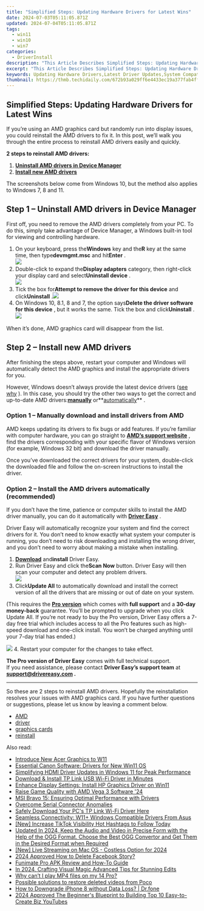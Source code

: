 ```yaml
---
title: "Simplified Steps: Updating Hardware Drivers for Latest Wins"
date: 2024-07-03T05:11:05.871Z
updated: 2024-07-04T05:11:05.871Z
tags:
  - win11
  - win10
  - win7
categories:
  - DriverInstall
description: "This Article Describes Simplified Steps: Updating Hardware Drivers for Latest Wins"
excerpt: "This Article Describes Simplified Steps: Updating Hardware Drivers for Latest Wins"
keywords: Updating Hardware Drivers,Latest Driver Updates,System Compatibility Checks,Hardware Drivers Guide,Device Driver Troubleshooting,Windows Hardware Update,Drivers for Gaming PCs
thumbnail: https://thmb.techidaily.com/672b93a029ff6e4433ec19a377fab4ffa2a67286a950d0a63433c57fd863da90.jpg
---
```


## Simplified Steps: Updating Hardware Drivers for Latest Wins

 If you’re using an AMD graphics card but randomly run into display issues, you could reinstall the AMD drivers to fix it. In this post, we’ll walk you through the entire process to reinstall AMD drivers easily and quickly.

**2 steps to reinstall AMD drivers:**

1. **[Uninstall AMD drivers in Device Manager](#step1)**
2. **[Install new AMD drivers](#step2)**

 The screenshots below come from Windows 10, but the method also applies to Windows 7, 8 and 11.

## Step 1 – Uninstall AMD drivers in Device Manager

 First off, you need to remove the AMD drivers completely from your PC. To do this, simply take advantage of Device Manager, a Windows built-in tool for viewing and controlling hardware.

1. On your keyboard, press the**Windows** key and the**R** key at the same time, then type**devmgmt.msc** and hit**Enter** .  
![](https://images.drivereasy.com/wp-content/uploads/2023/09/image-22.png)
2. Double-click to expand the**Display adapters** category, then right-click your display card and select**Uninstall device** .  
![](https://images.drivereasy.com/wp-content/uploads/2023/09/image-23.png)
3. Tick the box for**Attempt to remove the driver for this device** and click**Uninstall** .![](https://images.drivereasy.com/wp-content/uploads/2023/09/image-24.png)
4. On Windows 10, 8.1, 8 and 7, the option says**Delete the driver software for this device** , but it works the same. Tick the box and click**Uninstall** .  
![](https://www.drivereasy.com/wp-content/uploads/2020/10/1-4-6.jpg)

When it’s done, AMD graphics card will disappear from the list.

## Step 2 – Install new AMD drivers

 After finishing the steps above, restart your computer and Windows will automatically detect the AMD graphics and install the appropriate drivers for you.

 However, Windows doesn’t always provide the latest device drivers ([see why](https://tools.techidaily.com/drivereasy/download/) ). In this case, you should try the other two ways to get the correct and up-to-date AMD drivers:**[manually](#option1)** or**[automatically](#option2)** .

### Option 1 – Manually download and install drivers from AMD

 AMD keeps updating its drivers to fix bugs or add features. If you’re familiar with computer hardware, you can go straight to **[AMD’s support website](https://www.amd.com/en/support)**  , find the drivers corresponding with your specific flavor of Windows version (for example, Windows 32 bit) and download the driver manually.

 Once you’ve downloaded the correct drivers for your system, double-click the downloaded file and follow the on-screen instructions to install the driver.

### Option 2 – Install the AMD drivers automatically (recommended)

 If you don’t have the time, patience or computer skills to install the AMD driver manually, you can do it automatically with **[Driver Easy](https://tools.techidaily.com/drivereasy/download/)**  .

 Driver Easy will automatically recognize your system and find the correct drivers for it. You don’t need to know exactly what system your computer is running, you don’t need to risk downloading and installing the wrong driver, and you don’t need to worry about making a mistake when installing.

1. **[Download](https://tools.techidaily.com/drivereasy/download/)**  and**install** Driver Easy.
2. Run Driver Easy and click the**Scan Now** button. Driver Easy will then scan your computer and detect any problem drivers.  
![](https://www.drivereasy.com/wp-content/uploads/2020/10/6_0_scan-now.jpg)
3. Click**Update All** to automatically download and install the correct version of all the drivers that are missing or out of date on your system.  

 (This requires the **[Pro version](https://tools.techidaily.com/drivereasy/download/)**  which comes with **full support**  and a **30-day money-back**  guarantee. You’ll be prompted to upgrade when you click Update All. If you’re not ready to buy the Pro version, Driver Easy offers a 7-day free trial which includes access to all the Pro features such as high-speed download and one-click install. You won’t be charged anything until your 7-day trial has ended.)  

![](https://www.drivereasy.com/wp-content/uploads/2022/05/de-update-1.png)
4. Restart your computer for the changes to take effect.

**The Pro version of Driver Easy** comes with full technical support.  
 If you need assistance, please contact **Driver Easy’s support team** at **[support@drivereasy.com](mailto:support@drivereasy.com) .**

---

 So these are 2 steps to reinstall AMD drivers. Hopefully the reinstallation resolves your issues with AMD graphics card. If you have further questions or suggestions, please let us know by leaving a comment below.

* [AMD](https://tools.techidaily.com/drivereasy/download/)
* [driver](https://tools.techidaily.com/drivereasy/download/)
* [graphics cards](https://tools.techidaily.com/drivereasy/download/)
* [reinstall](https://store.drivereasy.com/order/cart.php?PRODS=4731822&QTY=1&AFFILIATE=108875)

<ins class="adsbygoogle"
     style="display:block"
     data-ad-format="autorelaxed"
     data-ad-client="ca-pub-7571918770474297"
     data-ad-slot="1223367746"></ins>



<ins class="adsbygoogle"
     style="display:block"
     data-ad-client="ca-pub-7571918770474297"
     data-ad-slot="8358498916"
     data-ad-format="auto"
     data-full-width-responsive="true"></ins>

<span class="atpl-alsoreadstyle">Also read:</span>
<div><ul>
<li><a href="https://driver-install.techidaily.com/introduce-new-acer-graphics-to-w11/"><u>Introduce New Acer Graphics to W11</u></a></li>
<li><a href="https://driver-install.techidaily.com/essential-canon-software-drivers-for-new-win11-os/"><u>Essential Canon Software: Drivers for New Win11 OS</u></a></li>
<li><a href="https://driver-install.techidaily.com/simplifying-hdmi-driver-updates-in-windows-11-for-peak-performance/"><u>Simplifying HDMI Driver Updates in Windows 11 for Peak Performance</u></a></li>
<li><a href="https://driver-install.techidaily.com/download-and-install-tp-link-usb-wi-fi-driver-in-minutes/"><u>Download & Install TP Link USB Wi-Fi Driver in Minutes</u></a></li>
<li><a href="https://driver-install.techidaily.com/enhance-display-settings-install-hp-graphics-driver-on-win11/"><u>Enhance Display Settings: Install HP Graphics Driver on Win11</u></a></li>
<li><a href="https://driver-install.techidaily.com/raise-game-quality-with-amd-vega-3-software-24/"><u>Raise Game Quality with AMD Vega 3 Software '24</u></a></li>
<li><a href="https://driver-install.techidaily.com/msi-bravo-15-ensuring-optimal-performance-with-drivers/"><u>MSI Bravo 15: Ensuring Optimal Performance with Drivers</u></a></li>
<li><a href="https://driver-install.techidaily.com/overcome-serial-connector-anomalies/"><u>Overcome Serial Connector Anomalies</u></a></li>
<li><a href="https://driver-install.techidaily.com/safely-download-your-pcs-tp-link-wi-fi-driver-here/"><u>Safely Download Your PC's TP Link Wi-Fi Driver Here</u></a></li>
<li><a href="https://driver-install.techidaily.com/seamless-connectivity-w11plus-windows-compatible-drivers-from-asus/"><u>Seamless Connectivity: W11+ Windows Compatible Drivers From Asus</u></a></li>
<li><a href="https://tiktok-videos.techidaily.com/new-increase-tiktok-visibility-hot-hashtags-to-follow-today/"><u>[New] Increase TikTok Visibility  Hot Hashtags to Follow Today</u></a></li>
<li><a href="https://smart-video-creator.techidaily.com/updated-in-2024-keep-the-audio-and-video-in-precise-form-with-the-help-of-the-ogg-format-choose-the-best-ogg-convertor-and-get-them-in-the-desired-format-wh/"><u>Updated In 2024, Keep the Audio and Video in Precise Form with the Help of the OGG Format. Choose the Best OGG Convertor and Get Them in the Desired Format when Required</u></a></li>
<li><a href="https://desktop-recording.techidaily.com/new-live-streaming-on-mac-os-costless-option-for-2024/"><u>[New] Live Streaming on Mac OS - Costless Option for 2024</u></a></li>
<li><a href="https://facebook-video-recording.techidaily.com/2024-approved-how-to-delete-facebook-story/"><u>2024 Approved  How to Delete Facebook Story?</u></a></li>
<li><a href="https://extra-information.techidaily.com/funimate-pro-apk-review-and-how-to-guide/"><u>Funimate Pro APK Review and How-To Guide</u></a></li>
<li><a href="https://extra-hints.techidaily.com/in-2024-crafting-visual-magic-advanced-tips-for-stunning-edits/"><u>In 2024, Crafting Visual Magic  Advanced Tips for Stunning Edits</u></a></li>
<li><a href="https://techidaily.com/why-can-t-i-play-mp4-files-on-my-14-pro-by-aiseesoft-video-converter-play-mp4-on-android/"><u>Why can’t I play MP4 files on my 14 Pro?</u></a></li>
<li><a href="https://review-topics.techidaily.com/possible-solutions-to-restore-deleted-videos-from-poco-by-fonelab-android-recover-video/"><u>Possible solutions to restore deleted videos from Poco</u></a></li>
<li><a href="https://blog-min.techidaily.com/how-to-downgrade-iphone-8-without-data-loss-drfone-by-drfone-ios-system-repair-ios-system-repair/"><u>How to Downgrade iPhone 8 without Data Loss? | Dr.fone</u></a></li>
<li><a href="https://youtube-stream.techidaily.com/2024-approved-the-beginners-blueprint-to-building-top-10-easy-to-create-biz-youtubes/"><u>2024 Approved  The Beginner's Blueprint to Building Top 10 Easy-to-Create Biz YouTubes</u></a></li>
</ul></div>
